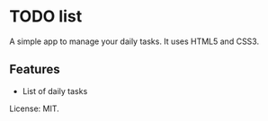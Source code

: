 # TODO list
A simple app to manage your daily tasks.
It uses HTML5 and CSS3.

## Features
* List of daily tasks

License: MIT.